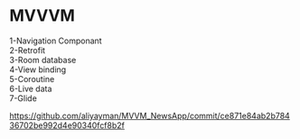 <h1> MVVVM </h1> 
1-Navigation Componant <br>
2-Retrofit<br>
3-Room database<br>
4-View binding<br>
5-Coroutine<br>
6-Live data<br>
7-Glide

https://github.com/aliyayman/MVVM_NewsApp/commit/ce871e84ab2b78436702be992d4e90340fcf8b2f
